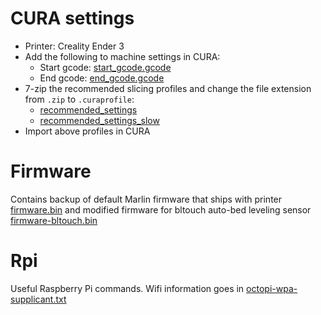 # CURA settings

* Printer: Creality Ender 3
* Add the following to machine settings in CURA:
    * Start gcode: [start_gcode.gcode](CURA/start_gcode.gcode)
    * End gcode: [end_gcode.gcode](CURA/start_gcode.gcode)
* 7-zip the recommended slicing profiles and change the file extension from `.zip` to `.curaprofile`:
    * [recommended_settings](CURA/recommended_settings)
    * [recommended_settings_slow](CURA/recommended_settings_slow)
* Import above profiles in CURA

# Firmware
Contains backup of default Marlin firmware that ships with printer [firmware.bin](Firmware/firmware.bin) and modified firmware for bltouch auto-bed leveling sensor [firmware-bltouch.bin](Firmware/firmware-bltouch.bin)

# Rpi
Useful Raspberry Pi commands. Wifi information goes in [octopi-wpa-supplicant.txt](RPi/octopi-wpa-supplicant.txt)